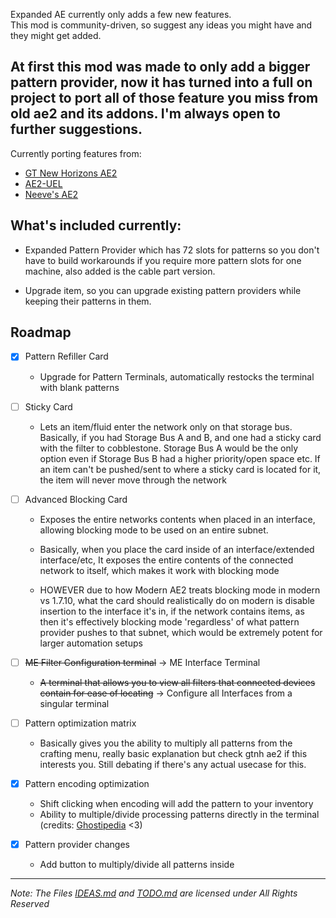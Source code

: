Expanded AE currently only adds a few new features.  
This mod is community-driven, so suggest any ideas you might have and they might get added.

## At first this mod was made to only add a bigger pattern provider, now it has turned into a full on project to port all of those feature you miss from old ae2 and its addons. I'm always open to further suggestions.
Currently porting features from:
- [GT New Horizons AE2](https://github.com/GTNewHorizons/Applied-Energistics-2-Unofficial)
- [AE2-UEL](https://github.com/AE2-UEL/Applied-Energistics-2)
- [Neeve's AE2](https://github.com/AE2-UEL/NAE2)

## What's included currently:

- Expanded Pattern Provider which has 72 slots for patterns so you don't have to build workarounds if you require more pattern slots for one machine, also added is the cable part version.

- Upgrade item, so you can upgrade existing pattern providers while keeping their patterns in them.

## Roadmap
- [x] Pattern Refiller Card 
  - Upgrade for Pattern Terminals, automatically restocks the terminal with blank patterns
- [ ] Sticky Card
  - Lets an item/fluid enter the network only on that storage bus.
Basically, if you had Storage Bus A and B, and one had a sticky card with the filter to cobblestone. Storage Bus A would be the only option even if Storage Bus B had a higher priority/open space etc. If an item can't be pushed/sent to where a sticky card is located for it, the item will never move through the network
- [ ] Advanced Blocking Card
  - Exposes the entire networks contents when placed in an interface, allowing blocking mode to be used on an entire subnet.
  
  - Basically, when you place the card inside of an interface/extended interface/etc, It exposes the entire contents of the connected network to itself, which makes it work with blocking mode
  
  - HOWEVER due to how Modern AE2 treats blocking mode in modern vs 1.7.10, what the card should realistically do on modern is disable insertion to the interface it's in, if the network contains items, as then it's effectively blocking mode 'regardless' of what pattern   provider pushes to that subnet, which would be extremely potent for larger automation setups
- [ ] ~~ME Filter Configuration terminal~~ -> ME Interface Terminal
  - ~~A terminal that allows you to view all filters that connected devices contain for ease of locating~~ -> Configure all Interfaces from a singular terminal

- [ ] Pattern optimization matrix
  - Basically gives you the ability to multiply all patterns from the crafting menu, really basic explanation but check gtnh ae2 if this interests you. Still debating if there's any actual usecase for this.
     
- [x] Pattern encoding optimization
  - Shift clicking when encoding will add the pattern to your inventory
  - Ability to multiple/divide processing patterns directly in the terminal (credits: [Ghostipedia](https://github.com/Ghostipedia) <3)
- [x] Pattern provider changes
  - Add button to multiply/divide all patterns inside

---
_Note: The Files [IDEAS.md](<https://github.com/ko-lja/expandedae/blob/cosmic-frontiers/IDEAS.md>) and [TODO.md](<https://github.com/ko-lja/expandedae/blob/cosmic-frontiers/TODO.md>) are licensed under All Rights Reserved_
